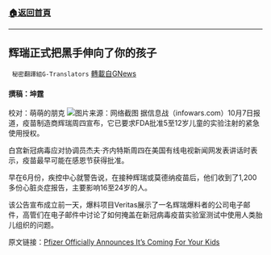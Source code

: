 ###  [:house:返回首頁](https://github.com/ourhimalayas/txt)
---


## 辉瑞正式把黑手伸向了你的孩子
` 秘密翻譯組G-Translators` [轉載自GNews](https://gnews.org/zh-hans/1580457/)

#### 撰稿：坤霆
校对：萌萌的朋克
![](https://assets.gnews.org/wp-content/uploads/2021/10/4-19.jpg)图片来源：网络截图
据信息战（infowars.com）10月7日报道，疫苗制造商辉瑞周四宣布，它已要求FDA批准5至12岁儿童的实验注射的紧急使用授权。

白宫新冠病毒应对协调员杰夫·齐内特斯周四在美国有线电视新闻网发表讲话时表示，疫苗最早可能在感恩节获得批准。

早在6月份，疾控中心就警告说，在接种辉瑞或莫德纳疫苗后，他们收到了1,200多份心脏炎症报告，主要影响16至24岁的人。

该公告宣布成立前一天，爆料项目Veritas展示了一名辉瑞爆料者的公司电子邮件，高管们在电子邮件中讨论了如何掩盖在新冠病毒疫苗实验室测试中使用人类胎儿组织的问题。

原文链接：[Pfizer Officially Announces It’s Coming For Your Kids](https://www.infowars.com/posts/pfizer-officially-announces-its-coming-for-your-kids/)

